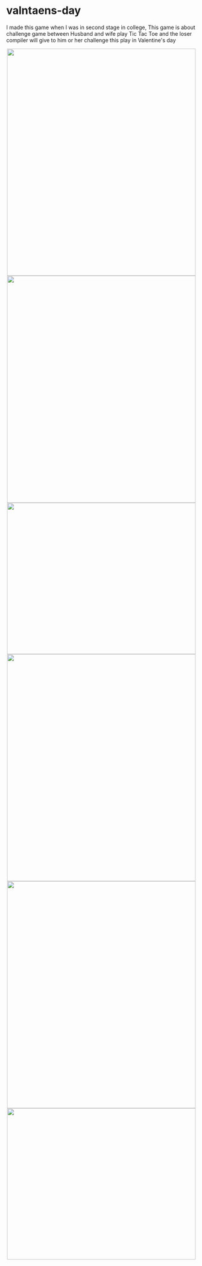 # valntaens-day
I made this game when I was in second stage in college, This game is about challenge game between Husband and wife play Tic Tac Toe and the loser  compiler will give to him or her challenge this play  in Valentine's day 


<p align="center">
<img src="https://user-images.githubusercontent.com/91384732/175532843-75520634-7d6f-4a4a-b35e-180c73b20352.png" width="500" height="600" />
<img src="https://user-images.githubusercontent.com/91384732/175532920-6dfb289c-3c1c-4227-aca2-8fee0b12f427.png" width="500" height="600" />
<img src="https://user-images.githubusercontent.com/91384732/175532983-3ffc6306-ca83-48f2-8afb-6f314528d0f8.png" width="500" height="400" />
<img src="https://user-images.githubusercontent.com/91384732/175533060-de7fbed5-1d0d-4782-994e-666088a488b6.png" width="500" height="600" />
<img src="https://user-images.githubusercontent.com/91384732/175533113-33ee0f8a-f0f6-49b2-b271-2916985b4afa.png" width="500" height="600" />
<img src="https://user-images.githubusercontent.com/91384732/175533238-76baec2a-50c8-485f-b8fd-f3fbd125b213.png" width="500" height="400" />
</p>
